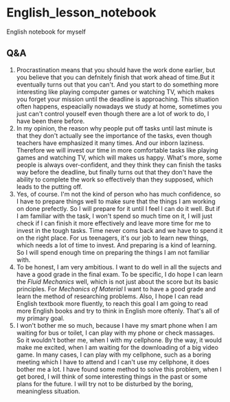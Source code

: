 # English_lesson_notebook
English notebook for myself
## Q&A  
1. Procrastination means that you should have the work done earlier, but you believe that you can defnitely finish that work ahead of time.But it eventually turns out that you can't. And you start to do something more interesting like playing computer games or watching TV, which makes you forget your mission until the deadline is approaching. This situation often happens, espeacially nowadays we study at home, sometimes you just can't control youself even though there are a lot of work to do, I have been there before.  
2. In my opinion, the reason why people put off tasks until last minute is that they don't actually see the importance of the tasks, even though teachers have emphasized it many times. And our inborn laziness. Therefore we will invest our time in more comfortable tasks like playing games and watching TV, which will makes us happy. What's more, some people is always over-confident, and they think they can 
finish the tasks way before the deadline, but finally turns out that they don't have the ability to complete the work so effectively than they supposed, which leads to the putting off.   
3. Yes, of course. I'm not the kind of person who has much confidence, so I have to prepare things well to make sure that the things I am 
working on done prefectly. So I will prepare for it until I feel I can do it well. But if I am familiar with the task, I won't spend so much time on it, I will just check if I can finish it more effectively and leave more time for me to invest in the tough tasks. Time never coms back and we have to spend it on the right place. For us teenagers, it's our job to learn new things, which needs a lot of time to invest. And preparing is a kind of learning. So I will spend enough time on preparing the things I am not familiar with.   
4. To be honest, I am very ambitious. I want to do well in all the sujects and have a good grade in the final exam. To be specific, I do hope I can learn the *Fluid Mechanics* well, which is not just about the score but its basic principles. For *Mechanics of Material* I want to have a good grade and learn the method of researching problems. Also, I hope I can read English textbook more fluently, to reach this goal I am going to read more English books and try to think in English more oftenly. That's all of my primary goal.   
5. I won't bother me so much, because I have my smart phone when I am waiting for bus or toilet, I can play with my phone or check massages. So it wouldn't bother me, when I with my cellphone. By the way, it would make me excited, when I am waiting for the downloading of a big video game. In many cases, I can play with my cellphone, such as a boring meeting which I have to attend and I can't use my cellphone, it does bother me a lot. I have found some method to solve this problem, when I get bored, I will think of some interesting things in the past or some plans for the future. I will try not to be disturbed by the boring, meaningless situation. 
